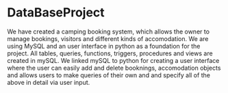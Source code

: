 # DataBaseProject
We have created a camping booking system, which allows the owner to manage bookings, visitors and different kinds of accomodation.
We are using MySQL and an user interface in python as a foundation for the project.
All tables, queries, functions, triggers, procedures and views are created in mySQL.
We linked mySQL to python for creating a user interface where the user can easily add and delete booknings, accomodation objects and allows users to make queries of their own and and specify all of the above in detail via user input.
